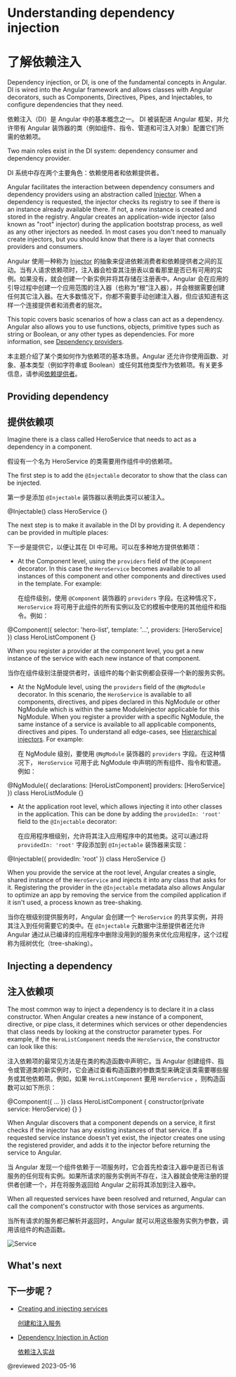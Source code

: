 # Understanding dependency injection

# 了解依赖注入

Dependency injection, or DI, is one of the fundamental concepts in Angular. DI is wired into the Angular framework and allows classes with Angular decorators, such as Components, Directives, Pipes, and Injectables, to configure dependencies that they need. 

依赖注入（DI）是 Angular 中的基本概念之一。 DI 被装配进 Angular 框架，并允许带有 Angular 装饰器的类（例如组件、指令、管道和可注入对象）配置它们所需的依赖项。

Two main roles exist in the DI system: dependency consumer and dependency provider. 

DI 系统中存在两个主要角色：依赖使用者和依赖提供者。

Angular facilitates the interaction between dependency consumers and dependency providers using an abstraction called [Injector](guide/glossary#injector). When a dependency is requested, the injector checks its registry to see if there is an instance already available there. If not, a new instance is created and stored in the registry. Angular creates an application-wide injector \(also known as "root" injector\) during the application bootstrap process, as well as any other injectors as needed. In most cases you don't need to manually create injectors, but you should know that there is a layer that connects providers and consumers.

Angular 使用一种称为 [Injector](guide/glossary#injector) 的抽象来促进依赖消费者和依赖提供者之间的互动。当有人请求依赖项时，注入器会检查其注册表以查看那里是否已有可用的实例。如果没有，就会创建一个新实例并将其存储在注册表中。Angular 会在应用的引导过程中创建一个应用范围的注入器（也称为“根”注入器），并会根据需要创建任何其它注入器。在大多数情况下，你都不需要手动创建注入器，但应该知道有这样一个连接提供者和消费者的层次。

This topic covers basic scenarios of how a class can act as a dependency. Angular also allows you to use functions, objects, primitive types such as string or Boolean, or any other types as dependencies. For more information, see [Dependency providers](guide/dependency-injection-providers).

本主题介绍了某个类如何作为依赖项的基本场景。Angular 还允许你使用函数、对象、基本类型（例如字符串或 Boolean）或任何其他类型作为依赖项。有关更多信息，请参阅[依赖提供者](guide/dependency-injection-providers)。

## Providing dependency

## 提供依赖项

Imagine there is a class called HeroService that needs to act as a dependency in a component.

假设有一个名为 HeroService 的类需要用作组件中的依赖项。

The first step is to add the `@Injectable` decorator to show that the class can be injected.

第一步是添加 `@Injectable` 装饰器以表明此类可以被注入。

<code-example language="typescript">
@Injectable()
class HeroService {}
</code-example>

The next step is to make it available in the DI by providing it.  A dependency can be provided in multiple places:

下一步是提供它，以便让其在 DI 中可用。可以在多种地方提供依赖项：

* At the Component level, using the `providers` field of the `@Component` decorator. In this case the `HeroService` becomes available to all instances of this component and other components and directives used in the template. For example:

  在组件级别，使用 `@Component` 装饰器的 `providers` 字段。在这种情况下，`HeroService` 将可用于此组件的所有实例以及它的模板中使用的其他组件和指令。例如：

<code-example language="typescript">
@Component({
  selector: 'hero-list',
  template: '...',
  providers: [HeroService]
})
class HeroListComponent {}
</code-example>

When you register a provider at the component level, you get a new instance of the service with each new instance of that component.

当你在组件级别注册提供者时，该组件的每个新实例都会获得一个新的服务实例。

* At the NgModule level, using the `providers` field of the `@NgModule` decorator. In this scenario, the `HeroService` is available to all components, directives, and pipes declared in this NgModule or other NgModule which is within the same ModuleInjector applicable for this NgModule. When you register a provider with a specific NgModule, the same instance of a service is available to all applicable components, directives and pipes.
To understand all edge-cases, see [Hierarchical injectors](guide/hierarchical-dependency-injection). For example:

  在 NgModule 级别，要使用 `@NgModule` 装饰器的 `providers` 字段。在这种情况下， `HeroService` 可用于此 NgModule 中声明的所有组件、指令和管道。例如：

<code-example language="typescript">
@NgModule({
  declarations: [HeroListComponent]
  providers: [HeroService]
})
class HeroListModule {}
</code-example>

* At the application root level, which allows injecting it into other classes in the application. This can be done by adding the `providedIn: 'root'` field to the `@Injectable` decorator:

  在应用程序根级别，允许将其注入应用程序中的其他类。这可以通过将 `providedIn: 'root'` 字段添加到 `@Injectable` 装饰器来实现：

<code-example language="typescript">
@Injectable({
  providedIn: 'root'
})
class HeroService {}
</code-example>

When you provide the service at the root level, Angular creates a single, shared instance of the `HeroService` and injects it into any class that asks for it. Registering the provider in the `@Injectable` metadata also allows Angular to optimize an app by removing the service from the compiled application if it isn't used, a process known as tree-shaking.

当你在根级别提供服务时，Angular 会创建一个 `HeroService` 的共享实例，并将其注入到任何需要它的类中。在 `@Injectable` 元数据中注册提供者还允许 Angular 通过从已编译的应用程序中删除没用到的服务来优化应用程序，这个过程称为摇树优化（tree-shaking）。

## Injecting a dependency

## 注入依赖项

The most common way to inject a dependency is to declare it in a class constructor. When Angular creates a new instance of a component, directive, or pipe class, it determines which services or other dependencies that class needs by looking at the constructor parameter types. For example, if the `HeroListComponent` needs the `HeroService`, the constructor can look like this:

注入依赖项的最常见方法是在类的构造函数中声明它。当 Angular 创建组件、指令或管道类的新实例时，它会通过查看构造函数的参数类型来确定该类需要哪些服务或其他依赖项。例如，如果 `HeroListComponent` 要用 `HeroService` ，则构造函数可以如下所示：

<code-example language="typescript">
@Component({ … })
class HeroListComponent {
  constructor(private service: HeroService) {}
}
</code-example>

When Angular discovers that a component depends on a service, it first checks if the injector has any existing instances of that service. If a requested service instance doesn't yet exist, the injector creates one using the registered provider, and adds it to the injector before returning the service to Angular.

当 Angular 发现一个组件依赖于一项服务时，它会首先检查注入器中是否已有该服务的任何现有实例。如果所请求的服务实例尚不存在，注入器就会使用注册的提供者创建一个，并在将服务返回给 Angular 之前将其添加到注入器中。

When all requested services have been resolved and returned, Angular can call the component's constructor with those services as arguments.

当所有请求的服务都已解析并返回时，Angular 就可以用这些服务实例为参数，调用该组件的构造函数。

<div class="lightbox">
  <img src="generated/images/guide/architecture/injector-injects.png" alt="Service" class="left">
</div>

## What's next

## 下一步呢？

* [Creating and injecting services](guide/creating-injectable-service)

  [创建和注入服务](guide/creating-injectable-service)

* [Dependency Injection in Action](guide/dependency-injection-in-action)

  [依赖注入实战](guide/dependency-injection-in-action)

@reviewed 2023-05-16
